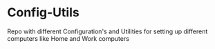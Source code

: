 # Config-Utils
Repo with different Configuration's and Utilities for setting up different computers like Home and Work computers
